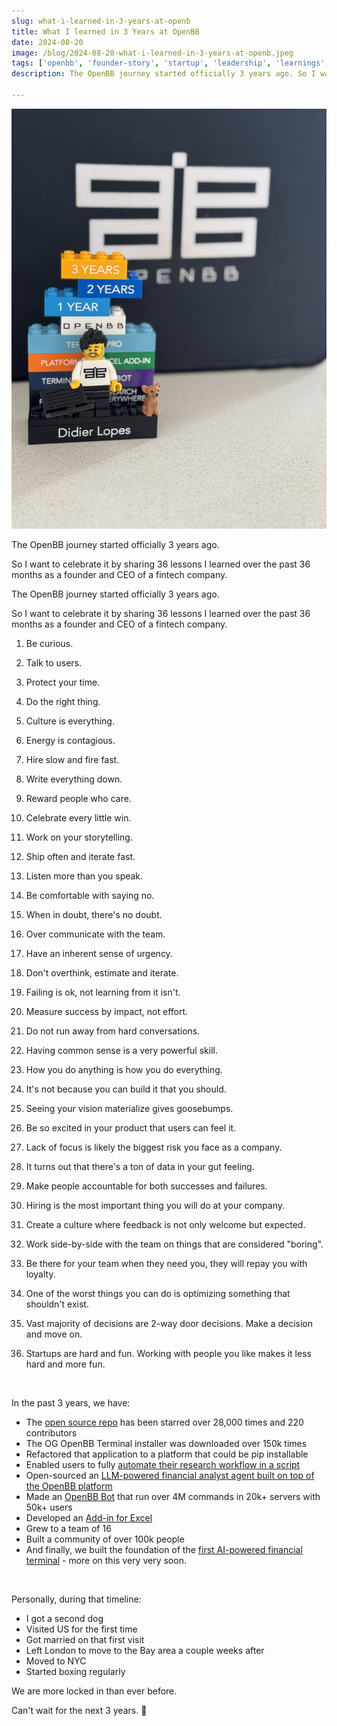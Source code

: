 ```yaml
---
slug: what-i-learned-in-3-years-at-openb
title: What I learned in 3 Years at OpenBB
date: 2024-08-20
image: /blog/2024-08-20-what-i-learned-in-3-years-at-openb.jpeg
tags: ['openbb', 'founder-story', 'startup', 'leadership', 'learnings', 'reflection', 'career-growth', 'milestones', 'life-lessons']
description: The OpenBB journey started officially 3 years ago. So I want to celebrate it by sharing 36 lessons I learned over the past 36 months as a founder and CEO of a fintech company.

---
```


<p align="center">
    <img width="600" src="/blog/2024-08-20-what-i-learned-in-3-years-at-openb.jpeg"/>
</p>

The OpenBB journey started officially 3 years ago.

So I want to celebrate it by sharing 36 lessons I learned over the past 36 months as a founder and CEO of a fintech company.

<!-- truncate -->

<div style={{borderTop: '1px solid #0088CC', margin: '1.5em 0'}} />

The OpenBB journey started officially 3 years ago.

So I want to celebrate it by sharing 36 lessons I learned over the past 36 months as a founder and CEO of a fintech company.

1. Be curious.

2. Talk to users.

3. Protect your time.

4. Do the right thing.

5. Culture is everything.

6. Energy is contagious.

7. Hire slow and fire fast.

8. Write everything down.

9. Reward people who care.

10. Celebrate every little win.

11. Work on your storytelling.

12. Ship often and iterate fast.

13. Listen more than you speak.

14. Be comfortable with saying no.

15. When in doubt, there's no doubt.

16. Over communicate with the team.

17. Have an inherent sense of urgency.

18. Don't overthink, estimate and iterate.

19. Failing is ok, not learning from it isn't.

20. Measure success by impact, not effort.

21. Do not run away from hard conversations.

22. Having common sense is a very powerful skill.

23. How you do anything is how you do everything.

24. It's not because you can build it that you should.

25. Seeing your vision materialize gives goosebumps.

26. Be so excited in your product that users can feel it.

27. Lack of focus is likely the biggest risk you face as a company.

28. It turns out that there's a ton of data in your gut feeling.

29. Make people accountable for both successes and failures.

30. Hiring is the most important thing you will do at your company.

31. Create a culture where feedback is not only welcome but expected.

32. Work side-by-side with the team on things that are considered "boring".

33. Be there for your team when they need you, they will repay you with loyalty.

34. One of the worst things you can do is optimizing something that shouldn't exist.

35. Vast majority of decisions are 2-way door decisions. Make a decision and move on.

36. Startups are hard and fun. Working with people you like makes it less hard and more fun.

<br />

In the past 3 years, we have:

- The [open source repo](https://github.com/OpenBB-finance/OpenBB) has been starred over 28,000 times and 220 contributors
- The OG OpenBB Terminal installer was downloaded over 150k times
- Refactored that application to a platform that could be pip installable
- Enabled users to fully [automate their research workflow in a script](https://youtu.be/cgeN3Ep2nEw?si=8e5en_xunWcBdKMM)
- Open-sourced an [LLM-powered financial analyst agent built on top of the OpenBB platform](https://github.com/OpenBB-finance/openbb-agents)
- Made an [OpenBB Bot](https://openbb.co/products/bot) that run over 4M commands in 20k+ servers with 50k+ users
- Developed an [Add-in for Excel](https://openbb.co/products/excel)
- Grew to a team of 16
- Built a community of over 100k people
- And finally, we built the foundation of the [first AI-powered financial terminal](https://openbb.co/products/pro) - more on this very very soon.

<br />

Personally, during that timeline:

- I got a second dog
- Visited US for the first time
- Got married on that first visit
- Left London to move to the Bay area a couple weeks after
- Moved to NYC
- Started boxing regularly

We are more locked in than ever before.

Can't wait for the next 3 years. 🥂
